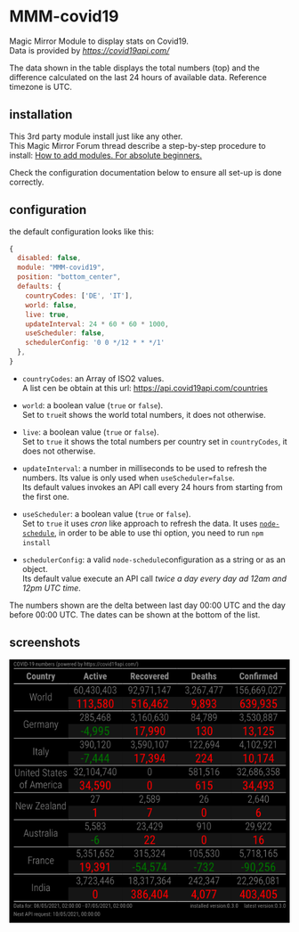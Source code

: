 # MMM-covid19
Magic Mirror Module to display stats on Covid19.  
Data is provided by _https://covid19api.com/_

The data shown in the table displays the total numbers (top) and the difference calculated on the last 24 hours of available data. Reference timezone is UTC.

## installation
This 3rd party module install just like any other.  
This Magic Mirror Forum thread describe a step-by-step procedure to install: [How to add modules. For absolute beginners.](https://forum.magicmirror.builders/topic/4231/how-to-add-modules-for-absolute-beginners?_=1622723520331)

Check the configuration documentation below to ensure all set-up is done correctly.


## configuration
the default configuration looks like this:
```js
{
  disabled: false,
  module: "MMM-covid19",
  position: "bottom_center",
  defaults: {
    countryCodes: ['DE', 'IT'],
    world: false,
    live: true,
    updateInterval: 24 * 60 * 60 * 1000,
    useScheduler: false,
    schedulerConfig: '0 0 */12 * * */1'
  },
}
```

- `countryCodes`: an Array of ISO2 values.  
A list cen be obtain at this url: https://api.covid19api.com/countries

- `world`: a boolean value (`true` or `false`).  
Set to `true`it shows the world total numbers, it does not otherwise.

- `live`: a boolean value (`true` or `false`).  
Set to `true` it shows the total numbers per country set in `countryCodes`, it does not otherwise.

- `updateInterval`: a number in milliseconds to be used to refresh the numbers. Its value is only used when `useScheduler=false`.  
Its default values invokes an API call every 24 hours from starting from the first one.

- `useScheduler`: a boolean value (`true` or `false`).  
Set to `true` it uses _cron_ like approach to refresh the data. It uses [`node-schedule`](https://github.com/node-schedule/node-schedule), in order to be able to use thi option, you need to run `npm install`

- `schedulerConfig`: a valid `node-schedule`configuration as a string or as an object.  
Its default value execute an API call _twice a day every day ad 12am and 12pm UTC time_.
  
  
The numbers shown are the delta between last day 00:00 UTC and the day before 00:00 UTC. The dates can be shown at the bottom of the list.

## screenshots
![MMM-covid19](docs/MMM-covid19.png)

